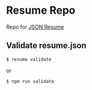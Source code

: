 # Resume Repo

Repo for [JSON Resume](https://github.com/jsonresume/resume-cli)

## Validate resume.json

```
$ resume validate
```
or
```
$ npm run validate
```
